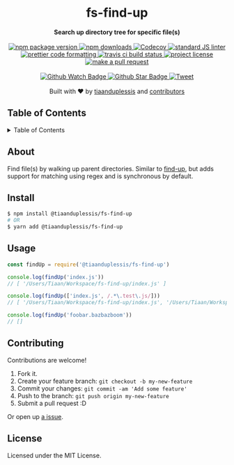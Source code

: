 
<h1 align="center">fs-find-up</h1>
<div align="center">
  <strong>Search up directory tree for specific file(s)</strong>
</div>
<br>
<div align="center">
  <a href="https://npmjs.org/package/@tiaanduplessis/fs-find-up">
    <img src="https://img.shields.io/npm/v/@tiaanduplessis/fs-find-up.svg?style=flat-square" alt="npm package version" />
  </a>
  <a href="https://npmjs.org/package/@tiaanduplessis/fs-find-up">
  <img src="https://img.shields.io/npm/dm/@tiaanduplessis/fs-find-up.svg?style=flat-square" alt="npm downloads" />
  </a>
  <a href="https://codecov.io/gh/tiaanduplessis/fs-find-up">
  <img src="https://codecov.io/gh/tiaanduplessis/fs-find-up/branch/master/graph/badge.svg" alt="Codecov" />
</a>
  <a href="https://github.com/feross/standard">
    <img src="https://img.shields.io/badge/code%20style-standard-brightgreen.svg?style=flat-square" alt="standard JS linter" />
  </a>
  <a href="https://github.com/prettier/prettier">
    <img src="https://img.shields.io/badge/styled_with-prettier-ff69b4.svg?style=flat-square" alt="prettier code formatting" />
  </a>
  <a href="https://travis-ci.org/tiaanduplessis/fs-find-up">
    <img src="https://img.shields.io/travis/tiaanduplessis/fs-find-up.svg?style=flat-square" alt="travis ci build status" />
  </a>
  <a href="https://github.com/tiaanduplessis/fs-find-up/blob/master/LICENSE">
    <img src="https://img.shields.io/npm/l/@tiaanduplessis/fs-find-up.svg?style=flat-square" alt="project license" />
  </a>
  <a href="http://makeapullrequest.com">
    <img src="https://img.shields.io/badge/PRs-welcome-brightgreen.svg?style=flat-square" alt="make a pull request" />
  </a>
</div>
<br>
<div align="center">
  <a href="https://github.com/tiaanduplessis/fs-find-up/watchers">
    <img src="https://img.shields.io/github/watchers/tiaanduplessis/fs-find-up.svg?style=social" alt="Github Watch Badge" />
  </a>
  <a href="https://github.com/tiaanduplessis/fs-find-up/stargazers">
    <img src="https://img.shields.io/github/stars/tiaanduplessis/fs-find-up.svg?style=social" alt="Github Star Badge" />
  </a>
  <a href="https://twitter.com/intent/tweet?text=Check%20out%20fs-find-up!%20https://github.com/tiaanduplessis/fs-find-up%20%F0%9F%91%8D">
    <img src="https://img.shields.io/twitter/url/https/github.com/tiaanduplessis/fs-find-up.svg?style=social" alt="Tweet" />
  </a>
</div>
<br>
<div align="center">
  Built with ❤︎ by <a href="https://github.com/tiaanduplessis">tiaanduplessis</a> and <a href="https://github.com/tiaanduplessis/fs-find-up/contributors">contributors</a>
</div>

<h2>Table of Contents</h2>
<details>
  <summary>Table of Contents</summary>
  <li><a href="#about">About</a></li>
  <li><a href="#install">Install</a></li>
  <li><a href="#usage">Usage</a></li>
  <li><a href="#contribute">Contribute</a></li>
  <li><a href="#license">License</a></li>
</details>

## About

Find file(s) by walking up parent directories. Similar to [find-up](https://www.npmjs.com/package/find-up), but adds support for matching using regex and is synchronous by default.

## Install

```sh
$ npm install @tiaanduplessis/fs-find-up
# OR
$ yarn add @tiaanduplessis/fs-find-up
```

## Usage

```js
const findUp = require('@tiaanduplessis/fs-find-up')

console.log(findUp('index.js'))
// [ '/Users/Tiaan/Workspace/fs-find-up/index.js' ]

console.log(findUp(['index.js', /.*\.test\.js/])) 
// [ '/Users/Tiaan/Workspace/fs-find-up/index.js', '/Users/Tiaan/Workspace/fs-find-up/index.test.js' ]

console.log(findUp('foobar.bazbazboom'))
// []
```


## Contributing

Contributions are welcome!

1. Fork it.
2. Create your feature branch: `git checkout -b my-new-feature`
3. Commit your changes: `git commit -am 'Add some feature'`
4. Push to the branch: `git push origin my-new-feature`
5. Submit a pull request :D

Or open up [a issue](https://github.com/tiaanduplessis/fs-find-up/issues).

## License

Licensed under the MIT License.
